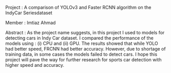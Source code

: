 Project :  A comparison of YOLOv3 and Faster RCNN algorithm on the IndyCar Seriesdataset

Member : Imtiaz Ahmad

Abstract : As the project name suggests, in this project I used to models for detecting cars in Indy Car dataset. I compared the performance of the models using : (i) CPU and (ii) GPU. The results showed that while YOLO had better speed, FRCNN had better accuracy. However, due to shortage of training data, in some cases the models failed to detect cars. I hope this project will pave the way for further research for sports car detection with higher speed and accuracy. 

